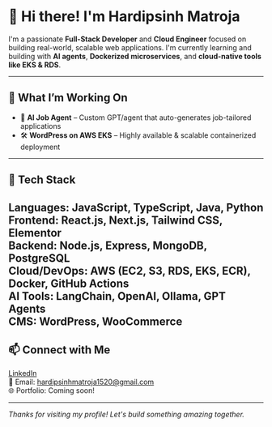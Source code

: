 # 👋 Hi there! I'm Hardipsinh Matroja

I'm a passionate **Full-Stack Developer** and **Cloud Engineer** focused on building real-world, scalable web applications. I'm currently learning and building with **AI agents**, **Dockerized microservices**, and **cloud-native tools like EKS & RDS**.

---

## 🚀 What I’m Working On

- 🧠 **AI Job Agent** – Custom GPT/agent that auto-generates job-tailored applications
- 🛠 **WordPress on AWS EKS** – Highly available & scalable containerized deployment

---

## 🧰 Tech Stack

Languages: JavaScript, TypeScript, Java, Python  
Frontend: React.js, Next.js, Tailwind CSS, Elementor  
Backend: Node.js, Express, MongoDB, PostgreSQL  
Cloud/DevOps: AWS (EC2, S3, RDS, EKS, ECR), Docker, GitHub Actions  
AI Tools: LangChain, OpenAI, Ollama, GPT Agents  
CMS: WordPress, WooCommerce
---

## 📫 Connect with Me

[LinkedIn](https://www.linkedin.com/in/hardipsinh-matroja/)  
📧 Email: hardipsinhmatroja1520@gmail.com  
🌐 Portfolio: Coming soon!

---

_Thanks for visiting my profile! Let's build something amazing together._

